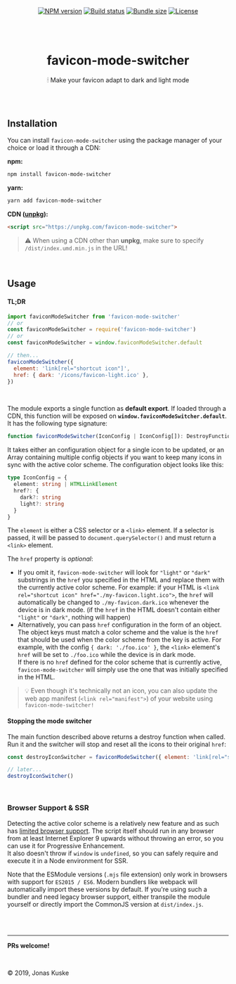 <p align="center">
  <a href="https://www.npmjs.com/package/favicon-mode-switcher"><img align="center" src="https://img.shields.io/npm/v/favicon-mode-switcher.svg" alt="NPM version"></a>
  <a href="https://travis-ci.org/jonaskuske/favicon-mode-switcher"><img align="center" src="https://travis-ci.org/jonaskuske/favicon-mode-switcher.svg?branch=master" alt="Build status"></a>
  <a href="https://bundlephobia.com/result?p=favicon-mode-switcher"><img align="center" src="https://badgen.net/bundlephobia/minzip/favicon-mode-switcher" alt="Bundle size"></a>
  <a href="./LICENSE"><img align="center" src="https://img.shields.io/npm/l/favicon-mode-switcher.svg" alt="License"></a>
</p>

&nbsp;  
&nbsp;

<h1 align="center">favicon-mode-switcher</h1>
<p align="center">🕯 Make your favicon adapt to dark and light mode</p>

&nbsp;
&nbsp;  
&nbsp;
&nbsp;

## Installation

You can install `favicon-mode-switcher` using the package manager of your choice or load it through a CDN:

**npm:**

```bash
npm install favicon-mode-switcher
```

**yarn:**

```bash
yarn add favicon-mode-switcher
```

**CDN ([unpkg](https://unpkg.com)):**

```html
<script src="https://unpkg.com/favicon-mode-switcher">
```

> ⚠ When using a CDN other than **unpkg**, make sure to specify `/dist/index.umd.min.js` in the URL!

&nbsp;

## Usage

#### TL;DR

```js
import faviconModeSwitcher from 'favicon-mode-switcher'
// or
const faviconModeSwitcher = require('favicon-mode-switcher')
// or
const faviconModeSwitcher = window.faviconModeSwitcher.default

// then...
faviconModeSwitcher({
  element: 'link[rel="shortcut icon"]',
  href: { dark: '/icons/favicon-light.ico' },
})
```

&nbsp;

The module exports a single function as **default export**. If loaded through a CDN, this function will be exposed on **`window.faviconModeSwitcher.default`**. It has the following type signature:

```ts
function faviconModeSwitcher(IconConfig | IconConfig[]): DestroyFunction
```

It takes either an configuration object for a single icon to be updated, or an Array containing multiple config objects if you want to keep many icons in sync with the active color scheme. The configuration object looks like this:

```ts
type IconConfig = {
  element: string | HTMLLinkElement
  href?: {
    dark?: string
    light?: string
  }
}
```

The `element` is either a CSS selector or a `<link>` element. If a selector is passed, it will be passed to `document.querySelector()` and must return a `<link>` element.

The `href` property is _optional_:

- If you omit it, `favicon-mode-switcher` will look for `"light"` or `"dark"` substrings in the `href` you specified in the HTML and replace them with the currently active color scheme. For example: if your HTML is `<link rel="shortcut icon" href="./my-favicon.light.ico">`, the `href` will automatically be changed to `./my-favicon.dark.ico` whenever the device is in dark mode. (if the `href` in the HTML doesn't contain either `"light"` or `"dark"`, nothing will happen)
- Alternatively, you can pass `href` configuration in the form of an object. The object keys must match a color scheme and the value is the `href` that should be used when the color scheme from the key is active. For example, with the config `{ dark: './foo.ico' }`, the `<link>` element's `href` will be set to `./foo.ico` while the device is in dark mode.  
  If there is no `href` defined for the color scheme that is currently active, `favicon-mode-switcher` will simply use the one that was initially specified in the HTML.

> 💡 Even though it's technically not an icon, you can also update the web app manifest (`<link rel="manifest">`) of your website using `favicon-mode-switcher!`

#### Stopping the mode switcher

The main function described above returns a destroy function when called. Run it and the switcher will stop and reset all the icons to their original `href`:

```js
const destroyIconSwitcher = faviconModeSwitcher({ element: 'link[rel="shortcut icon"]' })

// later...
destroyIconSwitcher()
```

&nbsp;

### Browser Support & SSR

Detecting the active color scheme is a relatively new feature and as such has [limited browser support](https://caniuse.com/#feat=prefers-color-scheme). The script itself should run in any browser from at least Internet Explorer 9 upwards without throwing an error, so you can use it for Progressive Enhancement.  
It also doesn't throw if `window` is `undefined`, so you can safely require and execute it in a Node environment for SSR.

Note that the ESModule versions (`.mjs` file extension) only work in browsers with support for `ES2015 / ES6`. Modern bundlers like webpack will automatically import these versions by default. If you're using such a bundler and need legacy browser support, either transpile the module yourself or directly import the CommonJS version at `dist/index.js`.

&nbsp;
&nbsp;  
&nbsp;

---

**PRs welcome!**

&nbsp;

© 2019, Jonas Kuske
